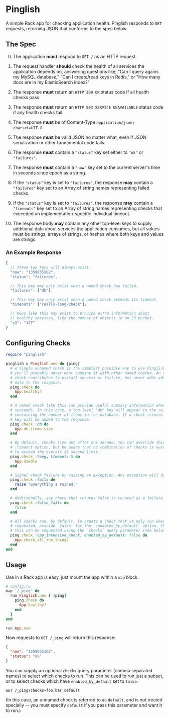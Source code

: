 # Pinglish

A simple Rack app for checking application health. Pinglish responds to `GET` requests, returning JSON that conforms to the spec below.

## The Spec

0. The application __must__ respond to `GET /` as an HTTP request.

0. The request handler __should__ check the health of all services the
  application depends on, answering questions like, "Can I query
  agains my MySQL database," "Can I create/read keys in Redis," or "How
  many docs are in my ElasticSearch index?"

0. The response __must__ return an `HTTP 200 OK` status code if all
   health checks pass.

0. The response __must__ return an `HTTP 503 SERVICE UNAVAILABLE`
   status code if any health checks fail.

0. The response __must__ be of Content-Type `application/json;
   charset=UTF-8`.

0. The response __must__ be valid JSON no matter what, even if JSON
   serialization or other fundamental code fails.

0. The response __must__ contain a `"status"` key set either to `"ok"`
   or `"failures"`.

0. The response __must__ contain a `"now"` key set to the current
   server's time in seconds since epoch as a string.

0. If the `"status"` key is set to `"failures"`, the response __may__
   contain a `"failures"` key set to an Array of string names
   representing failed checks.

0. If the `"status"` key is set to `"failures"`, the response __may__
   contain a `"timeouts"` key set to an Array of string names
   representing checks that exceeded an implementation-specific
   individual timeout.

0. The response body __may__ contain any other top-level keys to
   supply additional data about services the application consumes, but
   all values must be strings, arrays of strings, or hashes where both
   keys and values are strings.

### An Example Response

```javascript
{
  // These two keys will always exist.
  "now": "1359055102",
  "status": "failures",

  // This key may only exist when a named check has failed.
  "failures": ["db"],

  // This key may only exist when a named check exceeds its timeout.
  "timeouts": ["really-long-check"],

  // Keys like this may exist to provide extra information about
  // healthy services, like the number of objects in an S3 bucket.
  "s3": "127"
}
```

## Configuring Checks

```ruby
require "pinglish"

pinglish = Pinglish.new do |ping|
  # A single unnamed check is the simplest possible way to use Pinglish, and
  # you'll probably never want combine it with other named checks. An unnamed
  # check contributes to overall success or failure, but never adds additional
  # data to the response.
  ping.check do
    App.healthy?
  end

  # A named check like this can provide useful summary information when it
  # succeeds. In this case, a top-level "db" key will appear in the response
  # containing the number of items in the database. If a check returns nil, no
  # key will be added to the response.
  ping.check :db do
    App.db.items.size
  end

  # By default, checks time out after one second. You can override this with the
  # :timeout option, but be aware that no combination of checks is ever allowed
  # to exceed the overall 29 second limit.
  ping.check :long, timeout: 5 do
    App.dawdle
  end

  # Signal check failure by raising an exception. Any exception will do.
  ping.check :fails do
    raise "Everything's ruined."
  end

  # Additionally, any check that returns false is counted as a failure.
  ping.check :false_fails do
    false
  end

  # All checks run, by default. To create a check that is only run when
  # requested, provide `false` for the `:enabled_by_default` option. Checks like
  # this can be requested using the `checks` query parameter (see below).
  ping.check :cpu_intensive_check, enabled_by_default: false do
    App.check_all_the_things
  end
end
```

## Usage

Use in a Rack app is easy, just mount the app within a `map` block.

```ruby
# config.ru
map '/_ping' do
  run Pinglish.new { |ping|
    ping.check do
      App.healthy?
    end
  }
end

run App.new
```

Now requests to `GET /_ping` will return this response:

```json
{
  "now": "1359055102",
  "status": "ok"
}
```

You can supply an optional `checks` query parameter (comma separated names) to select which checks to run. This can be used to run just a subset, or to select checks which have `enabled_by_default` set to `false`.

```
GET /_ping?checks=foo,bar,default
```

(In this case, an unnamed check is referred to as `default`, and is not treated specially -- you must specify `default` if you pass this parameter and want it to run.)
